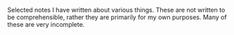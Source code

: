 Selected notes I have written about various things. These are not written to be comprehensible, rather they are primarily for my own purposes. Many of these are very incomplete.
